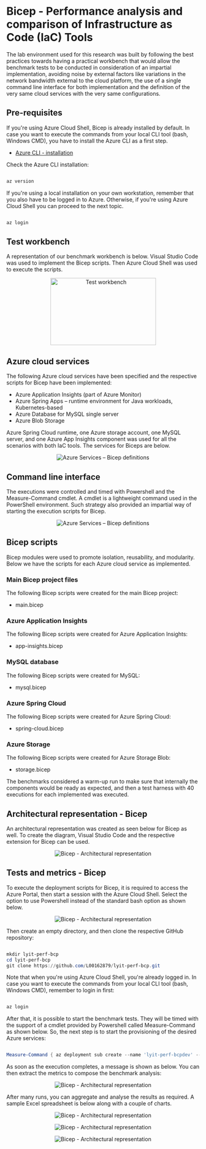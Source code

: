 # Bicep - Performance analysis and comparison of Infrastructure as Code (IaC) Tools

The lab environment used for this research was built by following the best practices towards having a practical workbench that would allow the benchmark tests to be conducted in consideration of an impartial implementation, avoiding noise by external factors like variations in the network bandwidth external to the cloud platform, the use of a single command line interface for both implementation and the definition of the very same cloud services with the very same configurations.

## Pre-requisites

If you're using Azure Cloud Shell, Bicep is already installed by default. In case you want to execute the commands from your local CLI tool (bash, Windows CMD), you have to install the Azure CLI as a first step.

* [Azure CLI - installation](https://docs.microsoft.com/en-us/cli/azure/install-azure-cli)

Check the Azure CLI installation:

```powershell

az version

```

If you're using a local installation on your own workstation, remember that you also have to be logged in to Azure.
Otherwise, if you're  using Azure Cloud Shell you can proceed to the next topic.

```powershell

az login

```


## Test workbench
A representation of our benchmark workbench is below. Visual Studio Code was used to implement the Bicep scripts. Then Azure Cloud Shell was used to execute the scripts.
<p align="center">
  <img alt ="Test workbench" width="275" height="175" src="/media/test-workbench.png">
</p>

## Azure cloud services
The following Azure cloud services have been specified and the respective scripts for Bicep have been implemented:

* Azure Application Insights (part of Azure Monitor)
* Azure Spring Apps – runtime environment for Java workloads, Kubernetes-based
* Azure Database for MySQL single server
* Azure Blob Storage

Azure Spring Cloud runtime, one Azure storage account, one MySQL server, and one Azure App Insights component was used for all the scenarios with both IaC tools. The services for Biceps are below. 

<p align="center">
  <img alt ="Azure Services – Bicep definitions" src="/media/azure-services-biceps-definitions.png">
</p>

## Command line interface
The executions were controlled and timed with Powershell and the Measure-Command cmdlet. A cmdlet is a lightweight command used in the PowerShell environment. Such strategy also provided an impartial way of starting the execution scripts for Bicep.

<p align="center">
  <img alt ="Azure Services – Bicep definitions" src="/media/lyit-perf-bcp-RUNNING.png">
</p>

## Bicep scripts
Bicep modules were used to promote isolation, reusability, and modularity. Below we have the scripts for each Azure cloud service as implemented.

### Main Bicep project files
The following Bicep scripts were created for the main Bicep project:
* main.bicep

### Azure Application Insights
The following Bicep scripts were created for Azure Application Insights:
* app-insights.bicep


### MySQL database
The following Bicep scripts were created for MySQL:
* mysql.bicep


### Azure Spring Cloud
The following Bicep scripts were created for Azure Spring Cloud:
* spring-cloud.bicep

### Azure Storage
The following Bicep scripts were created for Azure Storage Blob:
* storage.bicep

The benchmarks considered a warm-up run to make sure that internally the components would be ready as expected, and then a test harness with 40 executions for each implemented was executed. 

## Architectural representation - Bicep

An architectural representation was created as seen below for Bicep as well. To create the diagram, Visual Studio Code and the respective extension for Bicep can be used. 

<p align="center">
  <img alt ="Bicep - Architectural representation" src="/media/lyit-perf-bcp-DIAGRAM.png">
</p>


## Tests and metrics - Bicep

To execute the deployment scripts for Bicep, it is required to access the Azure Portal, then start a session with the Azure Cloud Shell. Select the option to use Powershell instead of the standard bash option as shown below.

<p align="center">
  <img alt ="Bicep - Architectural representation" src="/media/azure-portal-powershell.png">
</p>

Then create an empty directory, and then clone the respective GitHub repository:

```powershell

mkdir lyit-perf-bcp
cd lyit-perf-bcp
git clone https://github.com/L00162879/lyit-perf-bcp.git

```

Note that when you're using Azure Cloud Shell, you're already logged in. In case you want to execute the commands from your local CLI tool (bash, Windows CMD), remember to login in first:

```powershell

az login


```


After that, it is possible to start the benchmark tests. They will be timed with the support of a cmdlet provided by Powershell called Measure-Command as shown below. So, the next step is to start the provisioning of the desired Azure services:

```powershell

Measure-Command { az deployment sub create --name 'lyit-perf-bcpdev' --location westeurope --template-file main.bicep }

```

As soon as the execution completes, a message is shown as below. You can then extract the metrics to compose the benchmark analysis:

<p align="center">
  <img alt ="Bicep - Architectural representation" src="/media/lyit-perf-bcp-SUCCESS.png">
</p>

After many runs, you can aggregate and analyse the results as required. A sample Excel spreadsheet is below along
with a couple of charts.

<p align="center">
  <img alt ="Bicep - Architectural representation" src="/media/bicep-SAMPLES.png">
</p>

<p align="center">
  <img alt ="Bicep - Architectural representation" src="/media/bicep-CHART-1.png">
</p>

<p align="center">
  <img alt ="Bicep - Architectural representation" src="/media/bicep-CHART-2.png">
</p>
